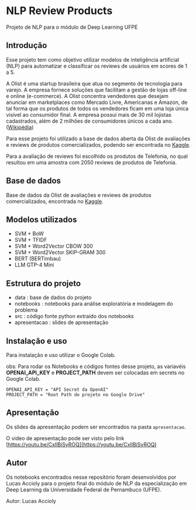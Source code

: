 # NLP Review Products
Projeto de NLP para o módulo de Deep Learning UFPE


## Introdução
Esse projeto tem como objetivo utilizar modelos de inteligência artificial (NLP) para automatizar e classificar os reviews de usuários em scores de 1 a 5.

A Olist é uma startup brasileira que atua no segmento de tecnologia para varejo. A empresa fornece soluções que facilitam a gestão de lojas off-line e online (e-commerce). A Olist concentra vendedores que desejam anunciar em marketplaces como Mercado Livre, Americanas e Amazon, de tal forma que os produtos de todos os vendedores ficam em uma loja única visível ao consumidor final. A empresa possui mais de 30 mil lojistas cadastrados, além de 2 milhões de consumidores únicos a cada ano. ([Wikipédia](https://pt.wikipedia.org/wiki/Olist))

Para esse projeto foi utilizado a base de dados aberta da Olist de avaliações e reviews de produtos comercializados, podendo ser encontrada no [Kaggle](https://www.kaggle.com/datasets/olistbr/brazilian-ecommerce?select=olist_order_items_dataset.csv). 

Para a avaliação de reviews foi escolhido os produtos de Telefonia, no qual resultou em uma amostra com 2050 reviews de produtos de Telefonia.

## Base de dados

Base de dados da Olist de avaliações e reviews de produtos comercializados, encontrada no [Kaggle](https://www.kaggle.com/datasets/olistbr/brazilian-ecommerce?select=olist_order_items_dataset.csv). 

## Modelos utilizados
- SVM + BoW
- SVM + TFIDF
- SVM + Word2Vector CBOW 300
- SVM + Word2Vector SKIP-GRAM 300
- BERT (BERTimbau)
- LLM GTP-4 Mini

## Estrutura do projeto

- data : base de dados do projeto
- notebooks : notebooks para análise exploratória e modelagem do problema
- src : código fonte python extraido dos notebooks
- apresentacao : slides de apresentação

## Instalação e uso
Para instalação e uso utilizar o Google Colab.

obs: Para rodar os Notebooks e códigos fontes desse projeto, as variavéis **OPENAI_API_KEY** e **PROJECT_PATH** devem ser colocadas em secrets no Google Colab.

```
OPENAI_API_KEY = "API Secret da OpenAI"
PROJECT_PATH = "Root Path do projeto no Google Drive"
```

## Apresentação

Os slides da apresentação podem ser encontrados na pasta ```apresentacao```.

O video de apresentação pode ser visto pelo link [https://youtu.be/CxIlBiSyROQ](https://youtu.be/CxIlBiSyROQ)


## Autor
Os notebooks encontrados nesse repositório foram desenvolvidos por Lucas Accioly para o projeto final do módulo de NLP da especialização em Deep Learning da Universidade Federal de Pernambuco (UFPE).


Autor: Lucas Accioly
